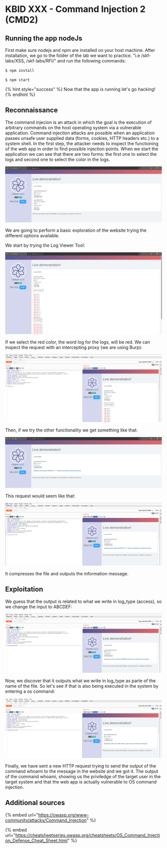 # KBID XXX - Command Injection 2 (CMD2)

## Running the app nodeJs

First make sure nodejs and npm are installed on your host machine.
After installation, we go to the folder of the lab we want to practice.
"i.e /skf-labs/XSS, /skf-labs/RFI/" and run the following commands:

```
$ npm install
```

```
$ npm start
```

{% hint style="success" %}
Now that the app is running let's go hacking!
{% endhint %}

## Reconnaissance

The command injecion is an attack in which the goal is the execution of
arbitrary commands on the host operating system via a vulnerable
application. Command injection attacks are possible when an application
passes unsafe user supplied data (forms, cookies, HTTP headers etc.) to
a system shell. In the first step, the attacker needs to inspect the
functioning of the web app in order to find possible injection points.
When we start the application we can see that there are two forms: the first one to select the logs and second one to select the color
in the logs.

![](../../.gitbook/assets/nodejs/CMD2/1.png)

We are going to perform a basic exploration of the website trying the different options available.

We start by trying the Log Viewer Tool:

![](../../.gitbook/assets/nodejs/CMD2/2.png)

If we select the red color, the word log for the logs, will be red.
We can inspect the request with an intercepting proxy \(we are using
Burp\):

![](../../.gitbook/assets/nodejs/CMD2/3.png)

Then, if we try the other functionality we get something like that:

![](../../.gitbook/assets/nodejs/CMD2/4.png)

This request would seem like that:

![](../../.gitbook/assets/nodejs/CMD2/5.png)

It compresses the file and outputs the information message.

## Exploitation

We guess that the output is related to what we write in log_type (access), so we change the input to ABCDEF:

![](../../.gitbook/assets/nodejs/CMD2/6.png)

Now, we discover that it outputs what we write in log_type as parte of the name of the file. So let's see if that is also being executed in the system by entering a os command:

![](../../.gitbook/assets/nodejs/CMD2/7.png)

Finally, we have sent a new HTTP request trying to send the output of the command
whoami to the message in the website and we got it.
The output of the command whoami, showing us the priviledge
of the target user in the target system and that the web app is actually
vulnerable to OS command injection.

## Additional sources

{% embed url="https://owasp.org/www-community/attacks/Command_Injection" %}

{% embed url="https://cheatsheetseries.owasp.org/cheatsheets/OS_Command_Injection_Defense_Cheat_Sheet.html" %}
